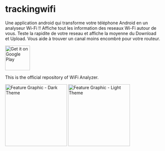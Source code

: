 # trackingwifi
Une application android qui transforme votre téléphone Android en un analyseur Wi-Fi !! Affiche tout les information des reseaux Wi-Fi autour de vous.
Teste la rapidite de votre reseau et affiche la moyenne du Download et Upload. 
Vous aide à trouver un canal moins encombré pour votre routeur.

[<img src="https://play.google.com/intl/en_us/badges/images/generic/en_badge_web_generic.png" alt="Get it on Google Play" height="80">](https://play.google.com/store/apps/details?id=lotfi.habbiche.trackingwifi)

This is the official repository of WiFi Analyzer.

<img src="https://github.com/lotfi1234/trackingwifi/blob/master/screens/118225919_605595910154224_6236665709111818857_n.jpg" alt="Feature Graphic - Dark Theme" height="200">
<img src="(https://github.com/lotfi1234/trackingwifi/blob/master/screens/118246526_1036163403482113_1256454268555908546_n.jpg?" alt="Feature Graphic - Light Theme" height="200">

